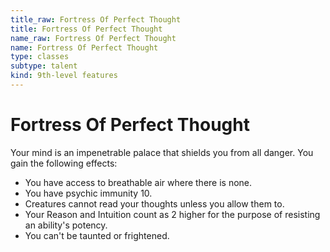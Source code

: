 ```yaml
---
title_raw: Fortress Of Perfect Thought
title: Fortress Of Perfect Thought
name_raw: Fortress Of Perfect Thought
name: Fortress Of Perfect Thought
type: classes
subtype: talent
kind: 9th-level features
---
```


# Fortress Of Perfect Thought

Your mind is an impenetrable palace that shields you from all danger. You gain the following effects:

- You have access to breathable air where there is none.
- You have psychic immunity 10.
- Creatures cannot read your thoughts unless you allow them to.
- Your Reason and Intuition count as 2 higher for the purpose of resisting an ability's potency.
- You can't be taunted or frightened.
